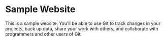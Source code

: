 # Sample Website

This is a sample website.
You'll be able to use Git to track changes in
your projects, back up data, share your work with others, and collaborate
with programmers and other users of Git.
